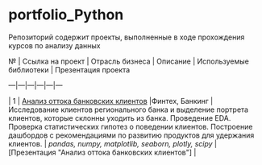 # portfolio_Python
Репозиторий содержит проекты, выполненные в ходе прохождения курсов по анализу данных

№ | Ссылка на проект | Отрасль бизнеса | Описание | Используемые библиотеки | Презентация проекта

—|—|—|—|—|— 

 | 1 | [Анализ оттока банковских клиентов](https://github.com/irianalyze/portfolio_Python) |Финтех, Банкинг | Исследование клиентов регионального банка и выделение портрета клиентов, которые склонны уходить из банка. Проведение EDA. Проверка статистических гипотез о поведении клиентов. Построение дашбордов с рекомендациями по развитию продуктов для удержания клиентов. | *pandas, numpy, matplotlib, seaborn, plotly, scipy* | [Презентация "Анализ оттока банковских клиентов"] | 

